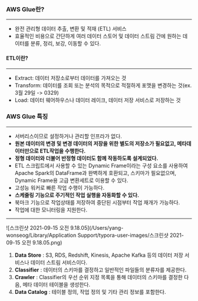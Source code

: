 ### AWS Glue란?

---

-   완전 관리형 데이터 추출, 변환 및 적재 (ETL) 서비스
-   효율적인 비용으로 간단하게 여러 데이터 스토어 및 데이터 스트림 간에 원하는 데이터를 분류, 정리, 보강, 이동할 수 있다.



#### ETL이란?

---

-   Extract: 데이터 저장소로부터 데이터를 가져오는 것
-   Transform: 데이터를 조회 또는 분석의 목적으로 적절하게 포맷을 변경하는 것(ex. 3월 29일 -> 0329)
-   Load: 데이터 웨어하우스나 데이터 레이크, 데이터 저장 서비스로 저장하는 것



### AWS Glue 특징

---

-   서버리스이므로 설정하거나 관리할 인프라가 없다.
-   **원본 데이터의 변경 및 변경 데이터의 저장을 위한 별도의 저장소가 필요없고, 메타데이터만으로 ETL작업을 수행한다.**
-   **정형 데이터와 더불어 반정형 데이터도 함께 작동하도록 설계되었다.**
-   ETL 스크립트에서 사용할 수 있는 Dynamic Frame이라는 구성 요소를 사용하여 Apache Spark의 DataFrame과 완벽하게 호환되고, 스키마가 필요없으며, Dynamic Frame용 고급 변환세트로 이용할 수 있다.
-   고성능 워커로 빠른 작업 수행이 가능하다.
-   **스케줄링 기능으로 주기적인 작업 실행을 자동화할 수 있다.**
-   북마크 기능으로 작업상태를 저장하여 중단된 시점부터 작업 재개가 가능하다.
-   작업에 대한 모니터링을 지원한다.

---



![스크린샷 2021-09-15 오전 9.18.05](/Users/yang-wonseog/Library/Application Support/typora-user-images/스크린샷 2021-09-15 오전 9.18.05.png)

1.   **Data Store** : S3, RDS, Redshift, Kinesis, Apache Kafka 등의 데이터 저장 서비스나 데이터 스트림 서비스이다.
2.   **Classifier** : 데이터의 스키마를 결정하고 일반적인 파일들의 분류자를 제공한다.
3.   **Crawler** : Classifier의 우선 순위 지정 목록을 통해 데이터의 스키마를 결정한 다음, 메타 데이터 테이블을 생성한다.
4.   **Data Catalog** : 테이블 정의, 작업 정의 및 기타 관리 정보를 포함한다.